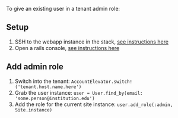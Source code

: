 To give an existing user in a tenant admin role:

## Setup
1. SSH to the webapp instance in the stack, [see instructions here](https://github.com/samvera-labs/hyku/wiki/SSH-to-AWS-demo-stack)
2. Open a rails console, [see instructions here](https://github.com/samvera-labs/hyku/wiki/Rails-Console-and-DB-Console-on-an-Elastic-Beanstalk-machine)

## Add admin role
1. Switch into the tenant: `AccountElevator.switch!('tenant.host.name.here')`
2. Grab the user instance: `user = User.find_by(email: 'some.person@institution.edu')`
3. Add the role for the current site instance: `user.add_role(:admin, Site.instance)`